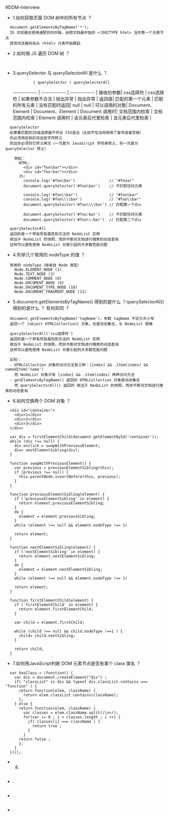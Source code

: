 #DOM-interview

* 1.如何获取页面 DOM 树中的所有节点 ？

```
  document.getElementsByTagName('*');
  IE 浏览器在使用通配符的时候，会把文档最开始的 <!DOCTYPE html> 当作第一个元素节点
  其他浏览器则会从 <html> 元素开始算起
```

* 2.如何用 JS 遍历 DOM 树 ？

```
  
```

* 3.querySelector 与 querySelectorAll 是什么 ？

               | querySelector | querySelectorAll
  ------------ | :-----------: | :-----------: |
  接收的参数| css选择符 | css选择符 |
  如果参数不合法 | 抛出异常 | 抛出异常 |
  返回值| 匹配的第一个元素 | 匹配的所有元素 |
  没有匹配时返回| null | null |
  可以调用的对象| Document、Element | Document、Element |
  Document 调用时| 文档范围内检索 | 文档范围内检索 |
  Element 调用时 | 该元素后代里检索 | 该元素后代里检索 |

```
  querySelector
  如果要匹配的ID或选择器不符合 CSS语法（比如不恰当地使用了冒号或者空格）
  你必须用反斜杠将这些字符转义
  而且你必须将它转义两次（一次是为 JavaScript 字符串转义，另一次是为 querySelector 转义）

    例如：
      HTML:
        <div id="foo\bar"></div>
        <div id="foo:bar"></div>
      JS:
        console.log('#foo\bar')               // "#fooar"
        document.querySelector('#foo\bar')    // 不匹配任何元素

        console.log('#foo\\bar')              // "#foo\bar"
        console.log('#foo\\\\bar')            // "#foo\\bar"
        document.querySelector('#foo\\\\bar') // 匹配第一个div

        document.querySelector('#foo:bar')    // 不匹配任何元素
        document.querySelector('#foo\\:bar')  // 匹配第二个div

  querySelectorAll
  返回的是一个带有所有属性和方法的 NodeList 实例
  相当于 NodeList 的快照，而非不断对文档进行搜索的动态查询
  这样可以避免使用 NodeList 对象引起的大多数性能问题
```

* 4.列举几个常用的 nodeType 的值 ？

```
  常用的 nodeType（继承自 Node 类型）
    Node.ELEMENT_NODE (1)
    Node.TEXT_NODE (3)
    Node.COMMENT_NODE (8)
    Node.DOCUMENT_NODE (9)
    Node.DOCUMENT_TYPE_NODE (10)
    Node.DOCUMENT_FRAGMENT_NODE (11)
```

* 5.document.getElementsByTagName() 得到的是什么 ？querySelectorAll() 得到的是什么 ？ 有何异同 ？

```
  document.getElementsByTagName('tagName')，参数 tagName 不区分大小写
  返回一个 [object HTMLCollection] 对象，也是动态集合，与 NodeList 很像

  querySelectorAll('css选择符')
  返回的是一个带有所有属性和方法的 NodeList 实例
  相当于 NodeList 的快照，而非不断对文档进行搜索的动态查询
  这样可以避免使用 NodeList 对象引起的大多数性能问题

  区别：
  - HTMLCollection 对象的访问方法有三种：[index] && .item(index) && namedItem('name')
    而 NodeList 对象只有 [index] && .item(index) 两种访问方法
  - getElementsByTagName() 返回的 HTMLCollection 对象是动态集合
    而 querySelectorAll() 返回的 相当于 NodeList 的快照，而非不断对文档进行搜索的动态查询
```

* 6.如何交换两个 DOM 对象 ？

```
  <div id="container">
    <div>1</div>
    <div>2</div>
    <div>3</div>
  </div>
```

```
  var div = firstElementChild(document.getElementById('container'));
  while (div !== null) {
    div.onclick = swapWithPreviousElement;
    div= nextElementSibling(div);
  }

  function swapWithPreviousElement() {
    var previous = previousElementSibling(this);
    if (previous !== null) {
      this.parentNode.insertBefore(this, previous);
    }
  }

  function previousElementSibling(element) {
    if ('previousElementSibling' in element) {
      return element.previousElementSibling;
    }
    do {
      element = element.previousSibling;
    }
    while (element !== null && element.nodeType !== 1)

    return element;
  }

  function nextElementSibling(element) {
    if ('nextElementSibling' in element) {
      return element.nextElementSibling;
    }
    do {
      element = element.nextElementSibling;
    }
    while (element !== null && element.nodeType !== 1)

    return element;
  }

  function firstElementChild(element) {
    if ('firstElementChild' in element) {
      return element.firstElementChild;
    }

    var child = element.firstChild;

    while (child !== null && child.nodeType !==1 ) {
      child= child.nextSibling;
    }

    return child;
  }
```

* 7.如何用JavaScript判断 DOM 元素节点是否有某个 class 类名 ？

```
  var hasClass = (function() {
    var div = document.createElement("div") ;
    if( "classList" in div && typeof div.classList.contains === "function" ) {
      return function(elem, className) {
        return elem.classList.contains(className);
      };
    } else {
      return function(elem, className) {
        var classes = elem.className.split(/\s+/);
        for(var i= 0 ; i < classes.length ; i ++) {
          if( classes[i] === className ) {
            return true ;
          }
        }
      return false ;
      };
    }
  })();
```

* 8.

```

```

* .

```

```

* .

```

```

* .

```

```
